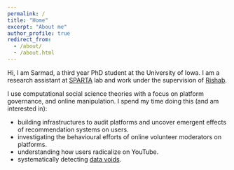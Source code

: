 ```yaml
---
permalink: /
title: "Home"
excerpt: "About me"
author_profile: true
redirect_from: 
  - /about/
  - /about.html
---
```


Hi, I am Sarmad, a third year PhD student at the University of Iowa. I am a research assistant at [SPARTA](https://sparta.cs.uiowa.edu/) lab and work under the supervision of [Rishab](https://sparta.cs.uiowa.edu/people/rishab/).


I use computational social science theories with a focus on platform governance, and online manipulation. I spend my time doing this (and am interested in):
- building infrastructures to audit platforms and uncover emergent effects of recommendation systems on users.
- investigating the behavioural efforts of online volunteer moderators on platforms.
- understanding how users radicalize on YouTube.
- systematically detecting [data voids](https://datasociety.net/library/data-voids/).